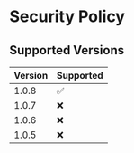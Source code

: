 # Security Policy

## Supported Versions

| Version | Supported          |
| ------- | ------------------ |
| 1.0.8   | :white_check_mark: |
| 1.0.7   | :x:                |
| 1.0.6   | :x:                |
| 1.0.5   | :x:                |
